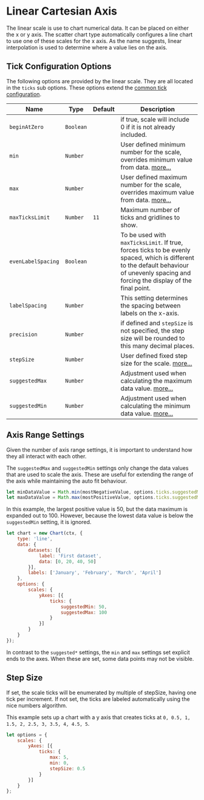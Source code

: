 # Linear Cartesian Axis

The linear scale is use to chart numerical data. It can be placed on either the x or y axis. The scatter chart type automatically configures a line chart to use one of these scales for the x axis. As the name suggests, linear interpolation is used to determine where a value lies on the axis.

## Tick Configuration Options

The following options are provided by the linear scale. They are all located in the `ticks` sub options. These options extend the [common tick configuration](README.md#tick-configuration).

| Name | Type | Default | Description
| -----| ---- | --------| -----------
| `beginAtZero` | `Boolean` | | if true, scale will include 0 if it is not already included.
| `min` | `Number` | | User defined minimum number for the scale, overrides minimum value from data. [more...](#axis-range-settings)
| `max` | `Number` | | User defined maximum number for the scale, overrides maximum value from data. [more...](#axis-range-settings)
| `maxTicksLimit` | `Number` | `11` | Maximum number of ticks and gridlines to show.
| `evenLabelSpacing` | `Boolean` |  | To be used with `maxTicksLimit`. If true, forces ticks to be evenly spaced, which is different to the default behaviour of unevenly spacing and forcing the display of the final point. 
| `labelSpacing` | `Number` |  | This setting determines the spacing between labels on the x-axis.
| `precision` | `Number` | | if defined and `stepSize` is not specified, the step size will be rounded to this many decimal places.
| `stepSize` | `Number` | | User defined fixed step size for the scale. [more...](#step-size)
| `suggestedMax` | `Number` | | Adjustment used when calculating the maximum data value. [more...](#axis-range-settings)
| `suggestedMin` | `Number` | | Adjustment used when calculating the minimum data value. [more...](#axis-range-settings)

## Axis Range Settings

Given the number of axis range settings, it is important to understand how they all interact with each other.

The `suggestedMax` and `suggestedMin` settings only change the data values that are used to scale the axis. These are useful for extending the range of the axis while maintaining the auto fit behaviour.

```javascript
let minDataValue = Math.min(mostNegativeValue, options.ticks.suggestedMin);
let maxDataValue = Math.max(mostPositiveValue, options.ticks.suggestedMax);
```

In this example, the largest positive value is 50, but the data maximum is expanded out to 100. However, because the lowest data value is below the `suggestedMin` setting, it is ignored.

```javascript
let chart = new Chart(ctx, {
    type: 'line',
    data: {
        datasets: [{
            label: 'First dataset',
            data: [0, 20, 40, 50]
        }],
        labels: ['January', 'February', 'March', 'April']
    },
    options: {
        scales: {
            yAxes: [{
                ticks: {
                    suggestedMin: 50,
                    suggestedMax: 100
                }
            }]
        }
    }
});
```

In contrast to the `suggested*` settings, the `min` and `max` settings set explicit ends to the axes. When these are set, some data points may not be visible.

## Step Size
 If set, the scale ticks will be enumerated by multiple of stepSize, having one tick per increment. If not set, the ticks are labeled automatically using the nice numbers algorithm.

This example sets up a chart with a y axis that creates ticks at `0, 0.5, 1, 1.5, 2, 2.5, 3, 3.5, 4, 4.5, 5`.

```javascript
let options = {
    scales: {
        yAxes: [{
            ticks: {
                max: 5,
                min: 0,
                stepSize: 0.5
            }
        }]
    }
};
```